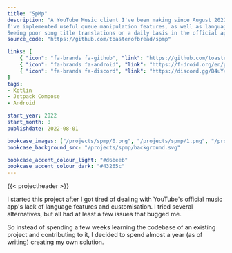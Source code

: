 ```yaml
---
title: "SpMp"
description: "A YouTube Music client I've been making since August 2022.
I've implemented useful queue manipulation features, as well as language and metadata customisation options.
Seeing poor song title translations on a daily basis in the official app and not being able to change them was a great motivator."
source_code: "https://github.com/toasterofbread/spmp"

links: [
    { "icon": "fa-brands fa-github", "link": "https://github.com/toasterofbread/spmp" },
    { "icon": "fa-brands fa-android", "link": "https://f-droid.org/en/packages/com.toasterofbread.spmp/" },
    { "icon": "fa-brands fa-discord", "link": "https://discord.gg/B4uY4FkkJ3" }
]
tags:
- Kotlin
- Jetpack Compose
- Android

start_year: 2022
start_month: 8
publishdate: 2022-08-01

bookcase_images: ["/projects/spmp/0.png", "/projects/spmp/1.png", "/projects/spmp/2.png", "/projects/spmp/3.png", "/projects/spmp/4.png", "/projects/spmp/5.png", "/projects/spmp/6.png", "/projects/spmp/7.png", "/projects/spmp/8.png", "/projects/spmp/9.png"]
bookcase_background_src: "/projects/spmp/background.svg"

bookcase_accent_colour_light: "#d6beeb"
bookcase_accent_colour_dark: "#43265c"
---
```


{{< projectheader >}}

I started this project after I got tired of dealing with YouTube's official music app's lack of language features and customisation. I tried several alternatives, but all had at least a few issues that bugged me.

So instead of spending a few weeks learning the codebase of an existing project and contributing to it, I decided to spend almost a year (as of writing) creating my own solution.
